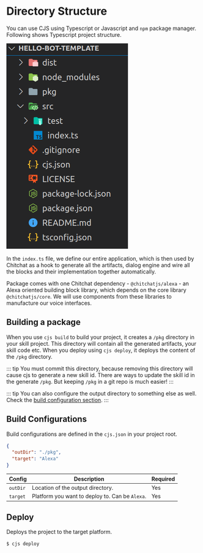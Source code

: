 # Directory Structure

You can use CJS using Typescript or Javascript and `npm` package manager. Following shows Typescript project structure.

![Dir](../images/dir-structure.png)

In the `index.ts` file, we define our entire application, which is then used by Chitchat as a hook to generate all the artifacts, dialog engine and wire all the blocks and their implementation together automatically.

Package comes with one Chitchat dependency - `@chitchatjs/alexa` - an Alexa oriented building block library, which depends on the core library `@chitchatjs/core`. We will use components from these libraries to manufacture our voice interfaces.

## Building a package

When you use `cjs build` to build your project, it creates a `/pkg` directory in your skill project. This directory will contain all the generated artifacts, your skill code etc. When you deploy using `cjs deploy`, it deploys the content of the `/pkg` directory.

::: tip
You must commit this directory, because removing this directory will cause cjs to generate a new skill id. There are ways to update the skill id in the generate `/pkg`. But keeping `/pkg` in a git repo is much easier!
:::

::: tip
You can also configure the output directory to something else as well. Check the [build configuration section](./configuration).
:::

## Build Configurations

Build configurations are defined in the `cjs.json` in your project root.

```json
{
  "outDir": "./pkg",
  "target": "Alexa"
}
```

| Config   | Description                                     | Required |
| -------- | ----------------------------------------------- | -------- |
| `outDir` | Location of the output directory.               | Yes      |
| `target` | Platform you want to deploy to. Can be `Alexa`. | Yes      |

## Deploy

Deploys the project to the target platform.

```
$ cjs deploy
```
